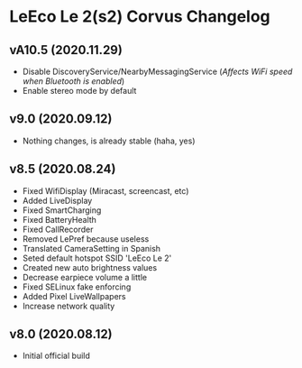 # LeEco Le 2(s2) Corvus Changelog

## vA10.5 (2020.11.29)
- Disable DiscoveryService/NearbyMessagingService (*Affects WiFi speed when Bluetooth is enabled*)
- Enable stereo mode by default

## v9.0 (2020.09.12)
- Nothing changes, is already stable (haha, yes)

## v8.5 (2020.08.24)
- Fixed WifiDisplay (Miracast, screencast, etc)
- Added LiveDisplay
- Fixed SmartCharging
- Fixed BatteryHealth
- Fixed CallRecorder
- Removed LePref because useless
- Translated CameraSetting in Spanish
- Seted default hotspot SSID 'LeEco Le 2'
- Created new auto brightness values
- Decrease earpiece volume a little 
- Fixed SELinux fake enforcing
- Added Pixel LiveWallpapers
- Increase network quality 

## v8.0 (2020.08.12)
- Initial official build
